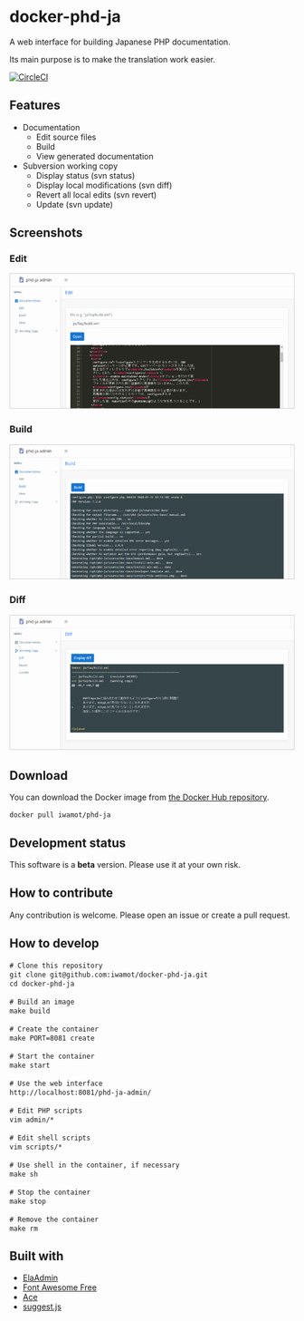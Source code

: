 # docker-phd-ja

A web interface for building Japanese PHP documentation.

Its main purpose is to make the translation work easier.

[![CircleCI](https://circleci.com/gh/iwamot/docker-phd-ja/tree/master.svg?style=svg)](https://circleci.com/gh/iwamot/docker-phd-ja/tree/master)

## Features

- Documentation
  - Edit source files
  - Build
  - View generated documentation
- Subversion working copy
  - Display status (svn status)
  - Display local modifications (svn diff)
  - Revert all local edits (svn revert)
  - Update (svn update)

## Screenshots

### Edit

![Edit](https://raw.githubusercontent.com/iwamot/docker-phd-ja/master/screenshots/edit.png)

### Build

![Build](https://raw.githubusercontent.com/iwamot/docker-phd-ja/master/screenshots/build.png)

### Diff

![Diff](https://raw.githubusercontent.com/iwamot/docker-phd-ja/master/screenshots/diff.png)

## Download

You can download the Docker image from [the Docker Hub repository](https://hub.docker.com/r/iwamot/phd-ja/).

```
docker pull iwamot/phd-ja
```

## Development status

This software is a **beta** version. Please use it at your own risk.

## How to contribute

Any contribution is welcome. Please open an issue or create a pull request.

## How to develop

```
# Clone this repository
git clone git@github.com:iwamot/docker-phd-ja.git
cd docker-phd-ja

# Build an image
make build

# Create the container
make PORT=8081 create

# Start the container
make start

# Use the web interface
http://localhost:8081/phd-ja-admin/

# Edit PHP scripts
vim admin/*

# Edit shell scripts
vim scripts/*

# Use shell in the container, if necessary
make sh

# Stop the container
make stop

# Remove the container
make rm
```

## Built with

- [ElaAdmin](https://github.com/puikinsh/ElaAdmin)
- [Font Awesome Free](https://github.com/FortAwesome/Font-Awesome)
- [Ace](https://github.com/ajaxorg/ace-builds)
- [suggest.js](https://github.com/onozaty/suggest.js)
